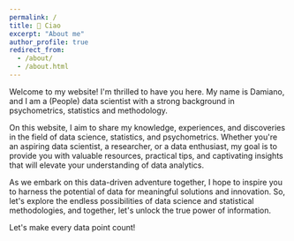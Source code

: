 ```yaml
---
permalink: /
title: 👋 Ciao
excerpt: "About me"
author_profile: true
redirect_from: 
  - /about/
  - /about.html
---
```


Welcome to my website! I'm thrilled to have you here. My name is Damiano, and I am a (People) data scientist with a strong background in psychometrics, statistics and methodology. 

On this website, I aim to share my knowledge, experiences, and discoveries in the field of data science, statistics, and psychometrics. Whether you're an aspiring data scientist, a researcher, or a data enthusiast, my goal is to provide you with valuable resources, practical tips, and captivating insights that will elevate your understanding of data analytics.

As we embark on this data-driven adventure together, I hope to inspire you to harness the potential of data for meaningful solutions and innovation. So, let's explore the endless possibilities of data science and statistical methodologies, and together, let's unlock the true power of information.

Let's make every data point count!